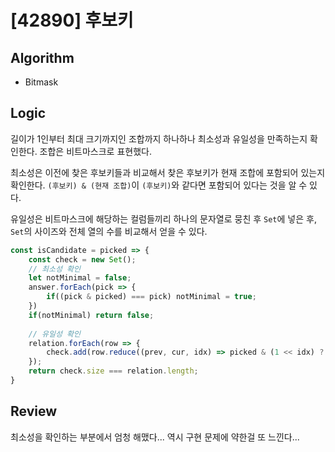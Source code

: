 # [42890] 후보키
## Algorithm
- Bitmask
## Logic
길이가 1인부터 최대 크기까지인 조합까지 하나하나 최소성과 유일성을 만족하는지 확인한다.
조합은 비트마스크로 표현했다.

최소성은 이전에 찾은 후보키들과 비교해서 찾은 후보키가 현재 조합에 포함되어 있는지 확인한다.
`(후보키) & (현재 조합)`이 `(후보키)`와 같다면 포함되어 있다는 것을 알 수 있다.

유일성은 비트마스크에 해당하는 컬럼들끼리 하나의 문자열로 뭉친 후 `Set`에 넣은 후, `Set`의 사이즈와 전체 열의 수를 비교해서 얻을 수 있다.


```js
const isCandidate = picked => {
    const check = new Set();
    // 최소성 확인
    let notMinimal = false;
    answer.forEach(pick => {
        if((pick & picked) === pick) notMinimal = true;
    })
    if(notMinimal) return false;
    
    // 유일성 확인
    relation.forEach(row => {
        check.add(row.reduce((prev, cur, idx) => picked & (1 << idx) ? prev + cur : prev, ""));
    });
    return check.size === relation.length;
}
```

## Review
최소성을 확인하는 부분에서 엄청 해맸다... 역시 구현 문제에 약한걸 또 느낀다...
